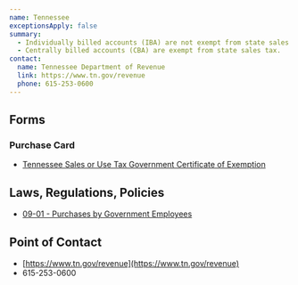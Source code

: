 ```yaml
---
name: Tennessee
exceptionsApply: false
summary:
  - Individually billed accounts (IBA) are not exempt from state sales tax.
  - Centrally billed accounts (CBA) are exempt from state sales tax.
contact:
  name: Tennessee Department of Revenue
  link: https://www.tn.gov/revenue
  phone: 615-253-0600
---
```


## Forms

### Purchase Card

* [Tennessee Sales or Use Tax Government Certificate of Exemption](https://www.tn.gov/revenue/taxes/sales-and-use-tax/forms.html)

## Laws, Regulations, Policies

* [09-01 - Purchases by Government Employees](https://www.tn.gov/content/dam/tn/revenue/documents/notices/sales/sales09-01.pdf)

## Point of Contact
- [https://www.tn.gov/revenue](https://www.tn.gov/revenue)
- 615-253-0600
